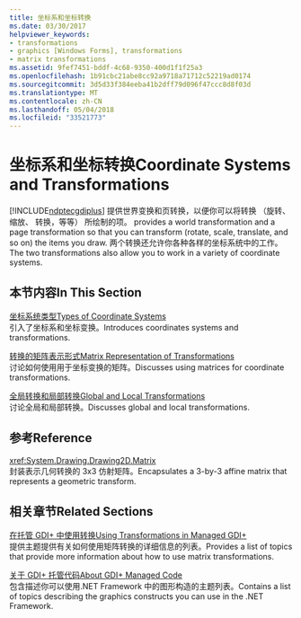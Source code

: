 ```yaml
---
title: 坐标系和坐标转换
ms.date: 03/30/2017
helpviewer_keywords:
- transformations
- graphics [Windows Forms], transformations
- matrix transformations
ms.assetid: 9fef7451-bddf-4c68-9350-400d1f1f25a3
ms.openlocfilehash: 1b91cbc21abe8cc92a9718a71712c52219ad0174
ms.sourcegitcommit: 3d5d33f384eeba41b2dff79d096f47ccc8d8f03d
ms.translationtype: MT
ms.contentlocale: zh-CN
ms.lasthandoff: 05/04/2018
ms.locfileid: "33521773"
---
```

# <a name="coordinate-systems-and-transformations"></a><span data-ttu-id="3c80c-102">坐标系和坐标转换</span><span class="sxs-lookup"><span data-stu-id="3c80c-102">Coordinate Systems and Transformations</span></span>
[!INCLUDE[ndptecgdiplus](../../../../includes/ndptecgdiplus-md.md)]<span data-ttu-id="3c80c-103"> 提供世界变换和页转换，以便你可以将转换 （旋转、 缩放、 转换，等等） 所绘制的项。</span><span class="sxs-lookup"><span data-stu-id="3c80c-103"> provides a world transformation and a page transformation so that you can transform (rotate, scale, translate, and so on) the items you draw.</span></span> <span data-ttu-id="3c80c-104">两个转换还允许你各种各样的坐标系统中的工作。</span><span class="sxs-lookup"><span data-stu-id="3c80c-104">The two transformations also allow you to work in a variety of coordinate systems.</span></span>  
  
## <a name="in-this-section"></a><span data-ttu-id="3c80c-105">本节内容</span><span class="sxs-lookup"><span data-stu-id="3c80c-105">In This Section</span></span>  
 [<span data-ttu-id="3c80c-106">坐标系统类型</span><span class="sxs-lookup"><span data-stu-id="3c80c-106">Types of Coordinate Systems</span></span>](../../../../docs/framework/winforms/advanced/types-of-coordinate-systems.md)  
 <span data-ttu-id="3c80c-107">引入了坐标系和坐标变换。</span><span class="sxs-lookup"><span data-stu-id="3c80c-107">Introduces coordinates systems and transformations.</span></span>  
  
 [<span data-ttu-id="3c80c-108">转换的矩阵表示形式</span><span class="sxs-lookup"><span data-stu-id="3c80c-108">Matrix Representation of Transformations</span></span>](../../../../docs/framework/winforms/advanced/matrix-representation-of-transformations.md)  
 <span data-ttu-id="3c80c-109">讨论如何使用用于坐标变换的矩阵。</span><span class="sxs-lookup"><span data-stu-id="3c80c-109">Discusses using matrices for coordinate transformations.</span></span>  
  
 [<span data-ttu-id="3c80c-110">全局转换和局部转换</span><span class="sxs-lookup"><span data-stu-id="3c80c-110">Global and Local Transformations</span></span>](../../../../docs/framework/winforms/advanced/global-and-local-transformations.md)  
 <span data-ttu-id="3c80c-111">讨论全局和局部转换。</span><span class="sxs-lookup"><span data-stu-id="3c80c-111">Discusses global and local transformations.</span></span>  
  
## <a name="reference"></a><span data-ttu-id="3c80c-112">参考</span><span class="sxs-lookup"><span data-stu-id="3c80c-112">Reference</span></span>  
 <xref:System.Drawing.Drawing2D.Matrix>  
 <span data-ttu-id="3c80c-113">封装表示几何转换的 3x3 仿射矩阵。</span><span class="sxs-lookup"><span data-stu-id="3c80c-113">Encapsulates a 3-by-3 affine matrix that represents a geometric transform.</span></span>  
  
## <a name="related-sections"></a><span data-ttu-id="3c80c-114">相关章节</span><span class="sxs-lookup"><span data-stu-id="3c80c-114">Related Sections</span></span>  
 [<span data-ttu-id="3c80c-115">在托管 GDI+ 中使用转换</span><span class="sxs-lookup"><span data-stu-id="3c80c-115">Using Transformations in Managed GDI+</span></span>](../../../../docs/framework/winforms/advanced/using-transformations-in-managed-gdi.md)  
 <span data-ttu-id="3c80c-116">提供主题提供有关如何使用矩阵转换的详细信息的列表。</span><span class="sxs-lookup"><span data-stu-id="3c80c-116">Provides a list of topics that provide more information about how to use matrix transformations.</span></span>  
  
 [<span data-ttu-id="3c80c-117">关于 GDI+ 托管代码</span><span class="sxs-lookup"><span data-stu-id="3c80c-117">About GDI+ Managed Code</span></span>](../../../../docs/framework/winforms/advanced/about-gdi-managed-code.md)  
 <span data-ttu-id="3c80c-118">包含描述你可以使用.NET Framework 中的图形构造的主题列表。</span><span class="sxs-lookup"><span data-stu-id="3c80c-118">Contains a list of topics describing the graphics constructs you can use in the .NET Framework.</span></span>
